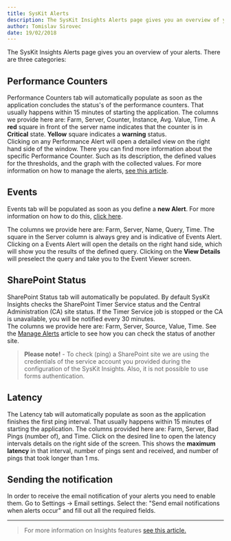 ```yaml
---
title: SysKit Alerts
description: The SysKit Insights Alerts page gives you an overview of your alerts. 
author: Tomislav Sirovec
date: 19/02/2018
---
```


The SysKit Insights Alerts page gives you an overview of your alerts. There are three categories:

## Performance Counters

Performance Counters tab will automatically populate as soon as the application concludes the status's of the performance counters. That usually happens within 15 minutes of starting the application. 
The columns we provide here are: Farm, Server, Counter, Instance, Avg. Value, Time. A __red__ square in front of the server name indicates that the counter is in __Critical__ state. __Yellow__ square indicates a __warning__ status.  
Clicking on any Performance Alert will open a detailed view on the right hand side of the window. There you can find more information about the specific Performance Counter. Such as its description, the defined values for the thresholds, and the graph with the collected values. For more information on how to manage the alerts, [see this article](#internal/how-to/manage-alerts).


## Events

Events tab will be populated as soon as you define a __new Alert__. For more information on how to do this, [click here](#internal/how-to/manage-alerts). 

The columns we provide here are: Farm, Server, Name, Query, Time.
The square in the Server column is always grey and is indicative of Events Alert.
Clicking on a Events Alert will open the details on the right hand side, which will show you the results of the defined query. Clicking on the __View Details__ will preselect the query and take you to the Event Viewer screen.

## SharePoint Status

SharePoint Status tab will automatically be populated. By default SysKit Insights checks the SharePoint Timer Service status and the Central Administration (CA) site status. If the Timer Service job is stopped or the CA is unavailable, you will be notified every 30 minutes.  
The columns we provide here are: Farm, Server, Source, Value, Time.
See the [Manage Alerts](#internal/how-to/manage-alerts) article to see how you can check the status of another site.  

> __Please note!__ - To check (ping) a SharePoint site we are using the credentials of the service account you provided during the configuration of the SysKit Insights. Also, it is not possible to use forms authentication. 

## Latency
The Latency tab will automatically populate as soon as the application finishes the first ping interval. That usually happens within 15 minutes of starting the application.
The columns provided here are: Farm, Server, Bad Pings (number of), and Time. Click on the desired line to open the latency intervals details on the right side of the screen. This shows the __maximum latency__ in that interval, number of pings sent and received, and number of pings that took longer than 1 ms.

## Sending the notification

In order to receive the email notification of your alerts you need to enable them. Go to Settings -> Email settings. Select the: "Send email notifications when alerts occur" and fill out all the required fields.  

---
>For more information on Insights features [see this article.](https://www.syskit.com/products/insights/features/intelligent-alerting/)